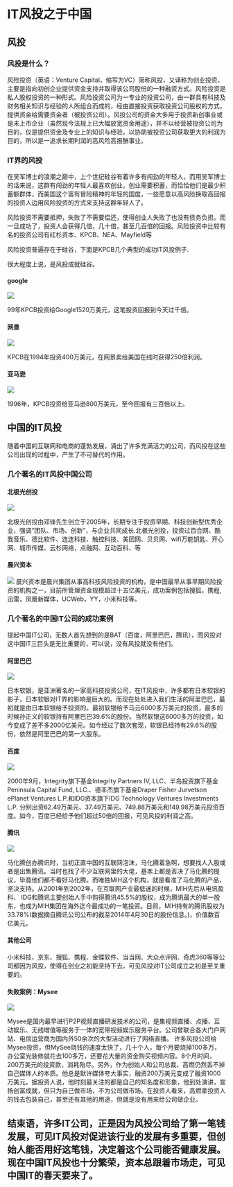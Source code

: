 # IT风投之于中国

## 风投
### 风投是什么？
风险投资（英语：Venture Capital，缩写为VC）简称风投，又译称为创业投资，主要是指向初创企业提供资金支持并取得该公司股份的一种融资方式。风险投资是私人股权投资的一种形式。风险投资公司为一专业的投资公司，由一群具有科技及财务相关知识与经验的人所组合而成的，经由直接投资获取投资公司股权的方式，提供资金给需要资金者（被投资公司）。风投公司的资金大多用于投资新创事业或是未上市企业（虽然现今法规上已大幅放宽资金用途），并不以经营被投资公司为目的，仅是提供资金及专业上的知识与经验，以协助被投资公司获取更大的利润为目的，所以是一追求长期利润的高风险高报酬事业。

### IT界的风投
在吴军博士的浪潮之巅中，上个世纪硅谷有着许多有闯劲的年轻人，而用吴军博士的话来说，这群有闯劲的年轻人最喜欢创业，创业需要积蓄，而恰恰他们是最少积蓄额群体，而美国这个富有冒险精神的年轻的国度，一些愿意以高风险换取高回报的投资人边用风险投资的方式来支持这群年轻人了。

风险投资不需要抵押，失败了不需要偿还，使得创业人失败了也没有债务负担。而一旦成功了，投资人会获得几倍，几十倍，甚至几百倍的回报。风险投资中比较有名的投资公司有红杉资本、KPCB、NEA、Mayfield等

风险投资普遍存在于硅谷，下面是KPCB几个典型的成功IT风投例子.

很大程度上说，是风投成就硅谷。

#### google
![](https://ss0.bdstatic.com/70cFuHSh_Q1YnxGkpoWK1HF6hhy/it/u=1182560205,3557286071&fm=26&gp=0.jpg)

99年KPCB投资给Google1520万美元，这笔投资回报到今天过千倍。

#### 网景
![](https://timgsa.baidu.com/timg?image&quality=80&size=b9999_10000&sec=1543749222406&di=4dc2de257217270a8c64ebfa9a9211e3&imgtype=0&src=http%3A%2F%2Fpic.baike.soso.com%2Fp%2F20140311%2F20140311114952-1206604404.jpg)

KPCB在1994年投资400万美元，在网景卖给美国在线时获得250倍利润。

#### 亚马逊
![](https://timgsa.baidu.com/timg?image&quality=80&size=b9999_10000&sec=1543749290808&di=b022e899ab8c264ccf5da6bbcc73f2b7&imgtype=0&src=http%3A%2F%2Fstatic.leiphone.com%2Fuploads%2F2014%2F08%2F09_Amazon_2-1024x768.jpg%3FimageMogr2%2Fformat%2Fjpg%2Fquality%2F80)

1996年，KPCB投资给亚马逊800万美元，至今回报有三百倍以上。

## 中国的IT风投

随着中国的互联网和电商的蓬勃发展，涌出了许多充满活力的公司，而风投在这些公司出现的过程中，产生了不可替代的作用。


### 几个著名的IT风投中国公司

#### 北极光创投
![](https://gss0.bdstatic.com/94o3dSag_xI4khGkpoWK1HF6hhy/baike/c0%3Dbaike72%2C5%2C5%2C72%2C24/sign=9fd8cead40a7d933aba5ec21cc22ba76/6159252dd42a2834a4f0c2b259b5c9ea15cebf31.jpg)

北极光创投由邓锋先生创立于2005年，长期专注于投资早期、科技创新型优秀企业，强调“团队、市场、创新”，与企业共同成长.北极光创投，投资过百合网、酷我音乐、德比软件、连连科技、触控科技、美团网、贝贝网、wifi万能钥匙、开心网、城市传媒、云杉网络，点融网、互动百科、等

#### 晨兴资本
![](https://pic.pedata.cn/Attachment/Logo/v/201510/2dd1a092-6b2a-4e21-8f30-ca5f0714eba6.png)
晨兴资本是晨兴集团从事高科技风险投资的机构，是中国最早从事早期风险投资的机构之一，目前所管理资金规模超过十五亿美元，成功案例包括搜狐，携程,迅雷，凤凰新媒体，UCWeb，YY，小米科技等。

### 几个著名的中国IT公司的成功案例
提起中国IT公司，无数人首先想到的是BAT（百度，阿里巴巴，腾讯），而风投对这中国IT三巨头是无比重要的，可以说，没有风投就没有他们。

#### 阿里巴巴

![](https://timgsa.baidu.com/timg?image&quality=80&size=b9999_10000&sec=1543749386367&di=8708ac7512e5fbbde045a1831f46858e&imgtype=0&src=http%3A%2F%2Fp0.ifengimg.com%2Fpmop%2F2018%2F0821%2F8619ECF985B2AD9FAFA5DC19AF1B897DEFFA879B_size11_w480_h360.jpeg)

日本软银，是亚洲著名的一家高科技投资公司，在IT风投中，许多都有日本软银的影子，日本软银对IT界的影响是巨大的。而现在处处进入我们生活的阿里巴巴，最初就是由日本软银给予投资的。最初软银给予马云6000多万美元的投资，最多的时候孙正义的软银持有阿里巴巴39.6%的股份。当然软银这6000多万的投资，如今变成了差不多2000亿美元。如今经过了数次套现，软银已经持有29.6%的股份，依然是阿里巴巴的第一大股东。

#### 百度
![](https://www.baidu.com/img/baidu_jgylogo3.gif)

2000年9月，Integrity旗下基金Integrity Partners IV, LLC、半岛投资旗下基金Peninsula Capital Fund, LLC.、德丰杰旗下基金Draper Fisher Jurvetson ePlanet Ventures L.P.和IDG资本旗下IDG Technology Ventures Investments L.P. 分别出资62.49万美元、37.49万美元、749.88万美元和149.98万美元投资百度。如今，百度已经给予他们超过50倍的回报，可见风投的利润之高。

#### 腾讯
![](https://5b0988e595225.cdn.sohucs.com/images/20180307/be1260d58a704077b071dbfc3f5ad115.jpeg)

马化腾创办腾讯时，当初正直中国的互联网泡沫，马化腾着急啊，想要找人入股或者是出售腾讯。当时也找了不少互联网里的大佬，基本上都是否决了马化腾的提议，毕竟他们都不看好马化腾。而唯独MIH这个机构，就是看准了马化腾的产品，坚决支持。从2001年到2002年，在互联网产业最低迷的时候，MIH先后从电讯盈科、 IDG和腾讯主要创始人手中购得腾讯45.5%的股权，成为腾讯最大的单一股东，也成为MIH集团在海外迄今最成功的一笔投资。目前，MIH持有的腾讯股权为33.78%(数据摘自腾讯公司公布的截至2014年4月30日的股份信息。)，价值数百亿美元。

#### 其他公司
小米科技、京东、搜狐、携程、金蝶软件、当当网、大众点评网、奇虎360等等公司都因为风投，使得在创业之初能坚持下去，可见风投对IT公司成立之初是至关重要的。

#### 失败案例：Mysee
![](https://p1.ssl.qhmsg.com/dmtfd/436_406_/t017884aa5809c66d4b.jpg)

Mysee是国内最早进行P2P视频直播研发技术的公司，是集视频直播、点播、互动娱乐、无线增值等服务于一体的宽带视频娱乐服务平台。公司曾联合各大门户网站、电信运营商为国内外50余次的大型活动进行了网络直播。 
 许多风投公司给Mysee投资，但MySee烧钱的速度太快了，几十个人，每个月要烧掉100多万，办公室光装修就花去100多万，还要花大量的资金购买视频内容。8个月时间，200万美元的投资款，消耗殆尽。另外，作为创始人和公司总裁，高燃仍然丢不掉自己媒体人的本质。他总是默许媒体夸大事实，融资200万美元变成了融资1000万美元。据投资人说，他时刻最关注的都是自己的知名度和形象，他到处演讲，宣扬创富成就，但只为自己做市场，不为公司做市场。在投资人看来，高燃拿投资人的钱去包装自己，甚至还有其他的用途，但就是没有用来给公司做企业。


 ## 结束语，许多IT公司，正是因为风投公司给了第一笔钱发展，可见IT风投对促进该行业的发展有多重要，但创始人能否用好这笔钱，决定着这个公司能否健康发展。现在中国IT风投也十分繁荣，资本总跟着市场走，可见中国IT的春天要来了。 








